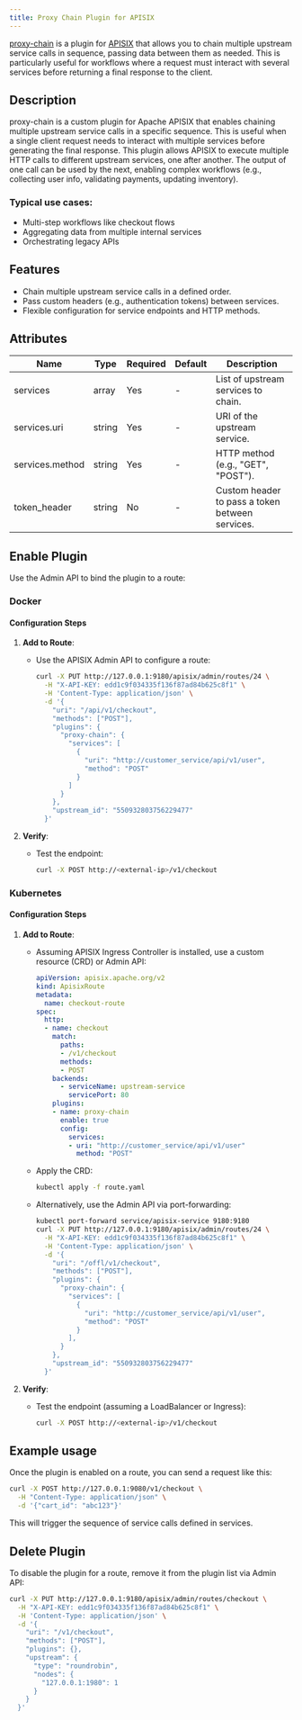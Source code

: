 ```yaml
---
title: Proxy Chain Plugin for APISIX
---
```


<!--
#
# Licensed to the Apache Software Foundation (ASF) under one or more
# contributor license agreements.  See the NOTICE file distributed with
# this work for additional information regarding copyright ownership.
# The ASF licenses this file to You under the Apache License, Version 2.0
# (the "License"); you may not use this file except in compliance with
# the License.  You may obtain a copy of the License at
#
#     http://www.apache.org/licenses/LICENSE-2.0
#
# Unless required by applicable law or agreed to in writing, software
# distributed under the License is distributed on an "AS IS" BASIS,
# WITHOUT WARRANTIES OR CONDITIONS OF ANY KIND, either express or implied.
# See the License for the specific language governing permissions and
# limitations under the License.
#
-->

[proxy-chain](https://github.com/apache/apisix) is a plugin for [APISIX](https://github.com/apache/apisix) that allows you to chain multiple upstream service calls in sequence, passing data between them as needed. This is particularly useful for workflows where a request must interact with several services before returning a final response to the client.

## Description

proxy-chain is a custom plugin for Apache APISIX that enables chaining multiple upstream service calls in a specific sequence. This is useful when a single client request needs to interact with multiple services before generating the final response.
This plugin allows APISIX to execute multiple HTTP calls to different upstream services, one after another. The output of one call can be used by the next, enabling complex workflows (e.g., collecting user info, validating payments, updating inventory).

### Typical use cases:

- Multi-step workflows like checkout flows
- Aggregating data from multiple internal services
- Orchestrating legacy APIs

## Features

- Chain multiple upstream service calls in a defined order.
- Pass custom headers (e.g., authentication tokens) between services.
- Flexible configuration for service endpoints and HTTP methods.

## Attributes

| Name           | Type   | Required | Default | Description                                      |
|----------------|--------|----------|---------|--------------------------------------------------|
| services       | array  | Yes      | -       | List of upstream services to chain.              |
| services.uri   | string | Yes      | -       | URI of the upstream service.                     |
| services.method| string | Yes      | -       | HTTP method (e.g., "GET", "POST").              |
| token_header   | string | No       | -       | Custom header to pass a token between services.  |

## Enable Plugin

Use the Admin API to bind the plugin to a route:

### Docker

#### Configuration Steps

1. **Add to Route**:
    - Use the APISIX Admin API to configure a route:

      ```bash
      curl -X PUT http://127.0.0.1:9180/apisix/admin/routes/24 \
        -H "X-API-KEY: edd1c9f034335f136f87ad84b625c8f1" \
        -H 'Content-Type: application/json' \
        -d '{
          "uri": "/api/v1/checkout",
          "methods": ["POST"],
          "plugins": {
            "proxy-chain": {
              "services": [
                {
                  "uri": "http://customer_service/api/v1/user",
                  "method": "POST"
                }
              ]
            }
          },
          "upstream_id": "550932803756229477"
        }'
      ```

2. **Verify**:
    - Test the endpoint:

      ```bash
      curl -X POST http://<external-ip>/v1/checkout
      ```

### Kubernetes

#### Configuration Steps

1. **Add to Route**:
    - Assuming APISIX Ingress Controller is installed, use a custom resource (CRD) or Admin API:

      ```yaml
      apiVersion: apisix.apache.org/v2
      kind: ApisixRoute
      metadata:
        name: checkout-route
      spec:
        http:
        - name: checkout
          match:
            paths:
            - /v1/checkout
            methods:
            - POST
          backends:
            - serviceName: upstream-service
              servicePort: 80
          plugins:
          - name: proxy-chain
            enable: true
            config:
              services:
              - uri: "http://customer_service/api/v1/user"
                method: "POST"
      ```

    - Apply the CRD:

      ```bash
      kubectl apply -f route.yaml
      ```

    - Alternatively, use the Admin API via port-forwarding:

      ```bash
      kubectl port-forward service/apisix-service 9180:9180
      curl -X PUT http://127.0.0.1:9180/apisix/admin/routes/24 \
        -H "X-API-KEY: edd1c9f034335f136f87ad84b625c8f1" \
        -H 'Content-Type: application/json' \
        -d '{
          "uri": "/offl/v1/checkout",
          "methods": ["POST"],
          "plugins": {
            "proxy-chain": {
              "services": [
                {
                  "uri": "http://customer_service/api/v1/user",
                  "method": "POST"
                }
              ],
            }
          },
          "upstream_id": "550932803756229477"
        }'
      ```

2. **Verify**:
    - Test the endpoint (assuming a LoadBalancer or Ingress):

      ```bash
      curl -X POST http://<external-ip>/v1/checkout
      ```

## Example usage

Once the plugin is enabled on a route, you can send a request like this:

```bash
curl -X POST http://127.0.0.1:9080/v1/checkout \
  -H "Content-Type: application/json" \
  -d '{"cart_id": "abc123"}'
```

This will trigger the sequence of service calls defined in services.

## Delete Plugin

To disable the plugin for a route, remove it from the plugin list via Admin API:

```bash
curl -X PUT http://127.0.0.1:9180/apisix/admin/routes/checkout \
  -H "X-API-KEY: edd1c9f034335f136f87ad84b625c8f1" \
  -H 'Content-Type: application/json' \
  -d '{
    "uri": "/v1/checkout",
    "methods": ["POST"],
    "plugins": {},
    "upstream": {
      "type": "roundrobin",
      "nodes": {
        "127.0.0.1:1980": 1
      }
    }
  }'
```
